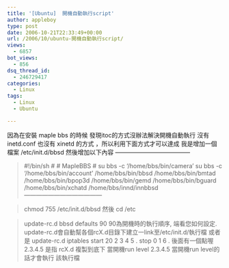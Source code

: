 ```yaml
---
title: '[Ubuntu]  開機自動執行script'
author: appleboy
type: post
date: 2006-10-21T22:33:49+00:00
url: /2006/10/ubuntu-開機自動執行script/
views:
  - 6857
bot_views:
  - 856
dsq_thread_id:
  - 246729417
categories:
  - Linux
tags:
  - Linux
  - Ubuntu

---
```

因為在安裝 maple bbs 的時候 發現itoc的方式沒辦法解決開機自動執行 沒有 inetd.conf 也沒有 xinetd 的方式 ，所以利用下面方式才可以達成 我是增加一個檔案 /etc/init.d/bbsd 然後增加以下內容 &#8212;&#8212;&#8212;&#8212;&#8212;&#8212;&#8212;&#8212;&#8212;&#8212;&#8212;&#8212;&#8211; 

> #!/bin/sh # # MapleBBS # su bbs -c &#8216;/home/bbs/bin/camera&#8217; su bbs -c &#8216;/home/bbs/bin/account&#8217; /home/bbs/bin/bbsd /home/bbs/bin/bmtad /home/bbs/bin/bpop3d /home/bbs/bin/gemd /home/bbs/bin/bguard /home/bbs/bin/xchatd /home/bbs/innd/innbbsd &#8212;&#8212;&#8212;&#8212;&#8212;&#8212;&#8212;&#8212;&#8212;&#8212;&#8212;&#8212;&#8212; 

> chmod 755 /etc/init.d/bbsd 然後 cd /etc 

> update-rc.d bbsd defaults 90 <span class="postbody">90為開機時的執行順序, 端看您如何設定.</span> update-rc.d會自動幫各個rcX.d目錄下建立一link至/etc/init.d/執行檔 或者是 <span class="postbody">update-rc.d iptables start 20 2 3 4 5 . stop 0 1 6 .</span> 後面有一個點喔  <span class="postbody">2.3.4.5 是指 rcX.d 複製到底下 當開機run level 2.3.4.5 當開機run level的話才會執行 該執行檔</span>